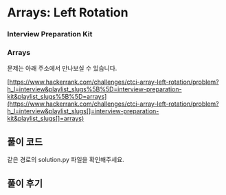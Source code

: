# Arrays: Left Rotation

### Interview Preparation Kit

### Arrays



문제는 아래 주소에서 만나보실 수 있습니다.

[https://www.hackerrank.com/challenges/ctci-array-left-rotation/problem?h_l=interview&playlist_slugs%5B%5D=interview-preparation-kit&playlist_slugs%5B%5D=arrays](https://www.hackerrank.com/challenges/ctci-array-left-rotation/problem?h_l=interview&playlist_slugs[]=interview-preparation-kit&playlist_slugs[]=arrays)



## 풀이 코드

같은 경로의 solution.py 파일을 확인해주세요.



## 풀이 후기


